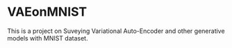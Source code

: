 # VAEonMNIST

This is a project on Suveying Variational Auto-Encoder and other generative models with MNIST dataset.
